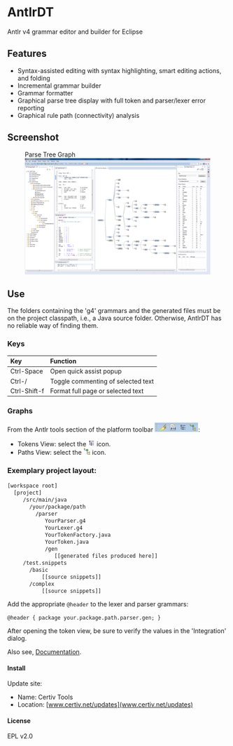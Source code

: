 # AntlrDT

Antlr v4 grammar editor and builder for Eclipse

## Features

* Syntax-assisted editing with syntax highlighting, smart editing actions, and folding
* Incremental grammar builder 
* Grammar formatter
* Graphical parse tree display with full token and parser/lexer error reporting
* Graphical rule path (connectivity) analysis


## Screenshot

<figure>
<figcaption>Parse Tree Graph</figcaption>
<img src="./doc/Expr.g4.png">
</figure>

## Use

The folders containing the 'g4' grammars and the generated files must be on the project classpath, i.e., 
a Java source folder. Otherwise, AntlrDT has no reliable way of finding them.

### Keys

|Key         |Function                          |
|:-----------|:---------------------------------|
|Ctrl-Space  |Open quick assist popup           |
|Ctrl-/      |Toggle commenting of selected text|
|Ctrl-Shift-f|Format full page or selected text |


### Graphs

From the Antlr tools section of the platform toolbar ![Antlr Tools](./doc/AntlrTools.png):

- Tokens View: select the ![tokens view](./doc/grammarAst.png) icon.
- Paths View: select the ![paths view](./doc/hierarchy_co.png) icon.

### Exemplary project layout:

~~~
[workspace root]
  [project]
     /src/main/java
       /your/package/path
         /parser
            YourParser.g4
            YourLexer.g4
            YourTokenFactory.java
            YourToken.java
            /gen
               [[generated files produced here]]
     /test.snippets
       /basic
           [[source snippets]]
       /complex 
           [[source snippets]]
~~~

Add the appropriate `@header` to the lexer and parser grammars:

    @header { package your.package.path.parser.gen; }

After opening the token view, be sure to verify the values in the 'Integration' dialog.

Also see, [Documentation](https://www.certiv.net/projects/antlrdt.html).

#### Install

Update site:

  * Name: Certiv Tools
  * Location: [www.certiv.net/updates](www.certiv.net/updates)

#### License

EPL v2.0